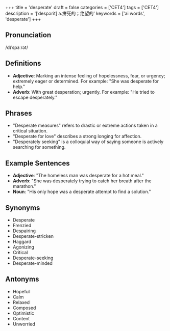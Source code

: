 +++
title = 'desperate'
draft = false
categories = ['CET4']
tags = ['CET4']
description = '[ˈdespərit] a.拼死的；绝望的'
keywords = ['ai words', 'desperate']
+++

## Pronunciation
/dɪˈspɜːrət/

## Definitions
- **Adjective**: Marking an intense feeling of hopelessness, fear, or urgency; extremely eager or determined. For example: "She was desperate for help."
- **Adverb**: With great desperation; urgently. For example: "He tried to escape desperately."

## Phrases
- "Desperate measures" refers to drastic or extreme actions taken in a critical situation.
- "Desperate for love" describes a strong longing for affection.
- "Desperately seeking" is a colloquial way of saying someone is actively searching for something.

## Example Sentences
- **Adjective**: "The homeless man was desperate for a hot meal."
- **Adverb**: "She was desperately trying to catch her breath after the marathon."
- **Noun**: "His only hope was a desperate attempt to find a solution."

## Synonyms
- Desperate
- Frenzied
- Despairing
- Desperate-stricken
- Haggard
- Agonizing
- Critical
- Desperate-seeking
- Desperate-minded

## Antonyms
- Hopeful
- Calm
- Relaxed
- Composed
- Optimistic
- Content
- Unworried
